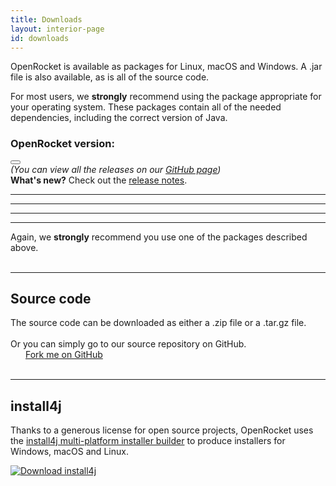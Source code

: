 ```yaml
---
title: Downloads
layout: interior-page
id: downloads
---
```


OpenRocket is available as packages for Linux, macOS and Windows.  A .jar file
is also available, as is all of the source code.

For most users, we **strongly** recommend using the package
appropriate for your operating system. These packages contain all of
the needed dependencies, including the correct version of Java.

<div class="version-section">
  <h3 class="version-header">OpenRocket version: </h3>
  <div class="dropdown">
    <button class="dropbtn dropbtn-light" id="dropbtn"></button>
    <div id="dropdown-content" class="dropdown-content">
      <!-- Will be populated by fill_downloads.js script -->
    </div>
  </div>
  <div class="github-link"><i>(You can view all the releases on our <a href="https://github.com/openrocket/openrocket/releases">GitHub page</a>)</i></div>
</div>
<div class="whats-new">
  <strong>What's new?</strong> Check out the <a href="release_notes.html">release notes</a>.
</div>

<hr class="separator-downloads"/>

<!-- All the download content is generated by fill_downloads.js -->
<div id="downloads-content">
  <!-- Windows -->
  <div id="content-Windows" class="download-content-OS"></div>

  <hr class="separator-downloads"/>

  <!-- macOS -->
  <div id="content-macOS" class="download-content-OS"></div>

  <hr class="separator-downloads"/>

  <!-- Linux -->
  <div id="content-Linux" class="download-content-OS"></div>

  <hr class="separator-downloads"/>

  <!-- JAR -->
  <div id="content-JAR" class="download-content-OS">
    Again, we <b>strongly</b> recommend you use one of the packages described above.<br/>
  </div>

  <br>
  <hr class="thin-separator"/>

  <div id="content-source">
    <h2>Source code</h2>
    The source code can be downloaded as either a .zip file or a .tar.gz file. 
    <div>
      <a id="source-zip" class="btn btn-primary btn-lg" role="button"></a>  
      <a id="source-tar.gz" class="btn btn-primary btn-lg" role="button"></a>
    </div>
  </div>
</div>

<br>
Or you can simply go to our source repository on GitHub. 
<div><a class="btn btn-success btn-lg" href="https://github.com/openrocket/openrocket" target="_blank" role="button"><i class="fa-brands fa-github" style="margin-right: 1.5rem"></i>Fork me on GitHub</a></div>

<br>
<hr/>

## install4j
Thanks to a generous license for open source projects, OpenRocket uses
the [install4j multi-platform installer builder](https://www.ej-technologies.com/products/install4j/overview.html) to produce installers for Windows, macOS and Linux. 

<a href="https://www.ej-technologies.com/products/install4j/overview.html" role="button">
    <img alt="Download install4j" src="/img/install4j_download_btn.png">
</a>

<link rel="stylesheet" href="/css/downloads.css">

<!-- Define CURRENT_VERSION first -->
<script type="text/javascript">
  var CURRENT_VERSION = "{{ site.current_version }}";
</script>

<script type="text/javascript" src="/downloads/downloads_config.js" defer></script>
<script type="text/javascript" src="/js/fill_downloads.js" defer></script>
<script type="text/javascript" src="/js/collapsible.js" defer></script>
<script>
  window.onload = function() {
        attachCollapsibleListeners();
    }
</script>